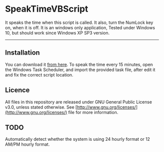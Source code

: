 # SpeakTimeVBScript

It speaks the time when this script is called. It also, turn the NumLock key on, when it is off.
It is an windows only application, Tested under Windows 10, but should work since Windows XP SP3 version.



___
## Installation

You can download it [from here](https://github.com/evandrocoan/SpeakTimeVBScript/archive/master.zip).
To speak the time every 15 minutes, open the Windows Task Scheduler, and import the provided task
file, after edit it and fix the correct script location.




## Licence
All files in this repository are released under GNU General Public License v3.0, unless stated otherwise.
See [http://www.gnu.org/licenses/](http://www.gnu.org/licenses/) file for more information.




## TODO
Automatically detect whether the system is using 24 hourly format or 12 AM/PM hourly format.




